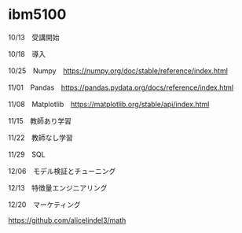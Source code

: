 # ibm5100
10/13　受講開始

10/18　導入

10/25　Numpy　https://numpy.org/doc/stable/reference/index.html

11/01　Pandas　https://pandas.pydata.org/docs/reference/index.html

11/08　Matplotlib　https://matplotlib.org/stable/api/index.html

11/15　教師あり学習

11/22　教師なし学習

11/29　SQL

12/06　モデル検証とチューニング

12/13　特徴量エンジニアリング

12/20　マーケティング

https://github.com/alicelindel3/math
